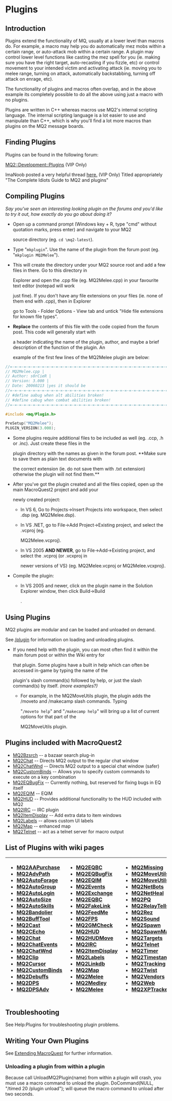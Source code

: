 # Plugins

## Introduction

Plugins extend the functionality of MQ, usually at a lower level than macros do. For example, a macro may help you do automatically mez mobs within a certain range, or auto-attack mob within a certain range. A plugin may control lower level functions like casting the mez spell for you (ie. making sure you have the right target, auto-recasting if you fizzle, etc\) or control movement to your intended victim and activating attack \(ie. moving you to melee range, turning on attack, automatically backstabbing, turning off attack on enrage, etc).

The functionality of plugins and macros often overlap, and in the above example its completely possible to do all the above using just a macro with no plugins.

Plugins are written in C++ whereas macros use MQ2's internal scripting language. The internal scripting language is a lot easier to use and manipulate than C++, which is why you'll find a lot more macros than plugins on the MQ2 message boards.

## Finding Plugins

Plugins can be found in the following forum:

[MQ2::Development::Plugins](https://macroquest.org/phpBB3/viewforum.php?f=31) (VIP Only)

ImaNoob posted a very helpful thread [here.](https://macroquest.org/phpBB3/viewtopic.php?f=31&t=6310) (VIP Only) Titled appropriately "The Complete Idiots Guide to MQ2 and plugins"

## Compiling Plugins

_Say you've seen an interesting looking plugin on the forums and you'd like to try it out, how exactly do you go about doing it?_

* Open up a command prompt (Windows key + R, type "cmd" without quotation marks, press enter) and navigate to your MQ2

  source directory (eg. `cd \mq2-latest`).

* Type "`mkplugin`". Use the name of the plugin from the forum post (eg. "`mkplugin MQ2Melee`").
* This will create the directory under your MQ2 source root and add a few files in there. Go to this directory in

  Explorer and open the .cpp file (eg. MQ2Melee.cpp) in your favourite text editor \(notepad will work

  just fine\). If you don't have any file extensions on your files (ie. none of them end with .cpp), then in Explorer

  go to Tools - Folder Options - View tab and untick "Hide file extensions for known file types".

* **Replace** the contents of this file with the code copied from the forum post. This code will generally start with

  a header indicating the name of the plugin, author, and maybe a brief description of the function of the plugin. An

  example of the first few lines of the MQ2Melee plugin are below:

```c++
//=-=-=-=-=-=-=-=-=-=-=-=-=-=-=-=-=-=-=-=-=-=-=-=-=-=-=-=-=-=-=-=-=-=-=-=-=//
// MQ2Melee.cpp |
// Author: s0rCieR |
// Version: 3.000 |
// Date: 20060213 |yes it should be
//=-=-=-=-=-=-=-=-=-=-=-=-=-=-=-=-=-=-=-=-=-=-=-=-=-=-=-=-=-=-=-=-=-=-=-=-=//
// #define aabug when alt abilities broken!
// #define cabug when combat abilities broken!
//=-=-=-=-=-=-=-=-=-=-=-=-=-=-=-=-=-=-=-=-=-=-=-=-=-=-=-=-=-=-=-=-=-=-=-=-=//

#include <mq/Plugin.h>

PreSetup("MQ2Melee");
PLUGIN_VERSION(3.000);
```

* Some plugins require additional files to be included as well (eg. .ccp, .h or .inc). Just create these files in the

  plugin directory with the names as given in the forum post. \*\*Make sure to save them as plain text documents with

  the correct extension (ie. do not save them with .txt extension) otherwise the plugin will not find them.\*\*

* After you've got the plugin created and all the files copied, open up the main MacroQuest2 project and add your

  newly created project:

  * In VS 6, Go to Projects-&gt;Insert Projects into workspace, then select .dsp (eg. MQ2Melee.dsp).
  * In VS .NET, go to File-&gt;Add Project-&gt;Existing project, and select the .vcproj \(eg.

    MQ2Melee.vcproj\).

  * In VS 2005 **AND NEWER**, go to File-&gt;Add-&gt;Existing project, and select the .vcproj \(or .vcxproj in

    newer versions of VS} (eg. MQ2Melee.vcproj or MQ2Melee.vcxproj).

* Compile the plugin:
  * In VS 2005 and newer, click on the plugin name in the Solution Explorer window, then click Build-&gt;Build

    .

## Using Plugins

MQ2 plugins are modular and can be loaded and unloaded on demand.

See [/plugin](../reference/commands/plugin.md) for information on loading and unloading plugins.

* If you need help with the plugin, you can most often find it within the main forum post or within the Wiki entry for

  that plugin. Some plugins have a built in help which can often be accessed in-game by typing the name of the

  plugin's slash command(s\) followed by help, or just the slash command\(s\) by itself. _\(more examples?)_

  * For example, in the MQ2MoveUtils plugin, the plugin adds the /moveto and /makecamp slash commands. Typing

    "`/moveto help`" and "`/makecamp help`" will bring up a list of current options for that part of the

    MQ2MoveUtils plugin.

## Plugins included with MacroQuest2

* [MQ2Bzsrch](../plugins/core-plugins/mq2bzsrch/) -- a bazaar search plug-in
* [MQ2Chat](../plugins/core-plugins/mq2chat.md) -- Directs MQ2 output to the regular chat window
* [MQ2ChatWnd](../plugins/core-plugins/mq2chatwnd/) -- Directs MQ2 output to a special chat window (safer)
* [MQ2CustomBinds](../plugins/core-plugins/mq2custombinds/) -- Allows you to specify custom commands to execute on a key combination
* [MQ2EQBugFix](../plugins/core-plugins/mq2eqbugfix.md) -- Currently nothing, but reserved for fixing bugs in EQ itself
* [MQ2EQIM](../plugins/discontinued/mq2eqim/) -- EQIM
* [MQ2HUD](../plugins/core-plugins/mq2hud/) -- Provides additional functionality to the HUD included with MQ2
* [MQ2IRC](../plugins/discontinued/mq2irc/) -- IRC plugin
* [MQ2ItemDisplay](../plugins/core-plugins/mq2itemdisplay/) -- Add extra data to item windows
* [MQ2Labels](../plugins/core-plugins/mq2labels.md) -- allows custom UI labels
* [MQ2Map](../plugins/core-plugins/mq2map/) -- enhanced map
* [MQ2Telnet](../plugins/discontinued/mq2telnet/) -- act as a telnet server for macro output

## List of Plugins with wiki pages

<table>
  <thead>
    <tr>
      <th style="text-align:left">
        <ul>
          <li><a href="../plugins/community-plugins/mq2aapurchase.md">MQ2AAPurchase</a>
          </li>
          <li><a href="../plugins/community-plugins/mq2advpath.md">MQ2AdvPath</a>
          </li>
          <li><a href="../plugins/community-plugins/mq2autoforage.md">MQ2AutoForage</a>
          </li>
          <li><a href="../plugins/community-plugins/mq2autogroup.md">MQ2AutoGroup</a>
          </li>
          <li><a href="../plugins/core-plugins/mq2autologin.md">MQ2AutoLogin</a>
          </li>
          <li><a href="../plugins/community-plugins/mq2autosize.md">MQ2AutoSize</a>
          </li>
          <li><a href="../plugins/community-plugins/mq2autoskills.md">MQ2AutoSkills</a>
          </li>
          <li><a href="../plugins/community-plugins/mq2bandolier.md">MQ2Bandolier</a>
          </li>
          <li><a href="../plugins/community-plugins/mq2bufftool.md">MQ2BuffTool</a>
          </li>
          <li><a href="../plugins/community-plugins/mq2cast.md">MQ2Cast</a>
          </li>
          <li><a href>MQ2CEcho</a>
          </li>
          <li><a href="../plugins/core-plugins/mq2chat.md">MQ2Chat</a>
          </li>
          <li><a href="../plugins/community-plugins/mq2chatevents.md">MQ2ChatEvents</a>
          </li>
          <li><a href="../plugins/core-plugins/mq2chatwnd/">MQ2ChatWnd</a>
          </li>
          <li><a href="../plugins/community-plugins/mq2clip.md">MQ2Clip</a>
          </li>
          <li><a href="../plugins/community-plugins/mq2cursor.md">MQ2Cursor</a>
          </li>
          <li><a href="../plugins/core-plugins/mq2custombinds/">MQ2CustomBinds</a>
          </li>
          <li><a href="../plugins/community-plugins/mq2debuffs.md">MQ2Debuffs</a>
          </li>
          <li><a href="../plugins/community-plugins/mq2dps.md">MQ2DPS</a>
          </li>
          <li><a href="../plugins/community-plugins/mq2dpsadv.md">MQ2DPSAdv</a>
          </li>
        </ul>
      </th>
      <th style="text-align:left">
        <ul>
          <li><a href="../plugins/community-plugins/mq2eqbc/">MQ2EQBC</a>
          </li>
          <li><a href="../plugins/core-plugins/mq2eqbugfix.md">MQ2EQBugFix</a>
          </li>
          <li><a href="../plugins/discontinued/mq2eqim/">MQ2EQIM</a>
          </li>
          <li><a href="../plugins/community-plugins/mq2events.md">MQ2Events</a>
          </li>
          <li><a href="../plugins/community-plugins/mq2exchange.md">MQ2Exchange</a>
          </li>
          <li><a href="../plugins/community-plugins/mq2eqbc/">MQ2EQBC</a>
          </li>
          <li><a href="../plugins/community-plugins/mq2fakelink.md">MQ2FakeLink</a>
          </li>
          <li><a href="../plugins/community-plugins/mq2feedme.md">MQ2FeedMe</a>
          </li>
          <li><a href="../plugins/discontinued/mq2fps/">MQ2FPS</a>
          </li>
          <li><a href="../plugins/community-plugins/mq2gmcheck.md">MQ2GMCheck</a>
          </li>
          <li><a href="../plugins/core-plugins/mq2hud/">MQ2HUD</a>
          </li>
          <li><a href="../plugins/community-plugins/mq2hudmove.md">MQ2HUDMove</a>
          </li>
          <li><a href="../plugins/discontinued/mq2irc/">MQ2IRC</a>
          </li>
          <li><a href="../plugins/core-plugins/mq2itemdisplay/">MQ2ItemDisplay</a>
          </li>
          <li><a href="../plugins/core-plugins/mq2labels.md">MQ2Labels</a>
          </li>
          <li><a href="../plugins/community-plugins/mq2linkdb.md">MQ2Linkdb</a>
          </li>
          <li><a href="../plugins/core-plugins/mq2map/">MQ2Map</a>
          </li>
          <li><a href="../plugins/community-plugins/mq2melee.md">MQ2Melee</a>
          </li>
          <li><a href="../plugins/community-plugins/mq2medley.md">MQ2Medley</a>
          </li>
          <li><a href="../plugins/community-plugins/mq2melee.md">MQ2Melee</a>
          </li>
        </ul>
      </th>
      <th style="text-align:left">
        <ul>
          <li><a href="../plugins/community-plugins/mq2missing.md">MQ2Missing</a>
          </li>
          <li><a href="../plugins/community-plugins/mq2moveutils/">MQ2MoveUtils</a>
          </li>
          <li><a href="MQ2MoveUtils:v11">MQ2MoveUtils:v11</a>
          </li>
          <li><a href="../plugins/community-plugins/mq2netbots.md">MQ2NetBots</a>
          </li>
          <li><a href="../plugins/community-plugins/mq2netheal.md">MQ2NetHeal</a>
          </li>
          <li><a href="../plugins/community-plugins/mq2pq.md">MQ2PQ</a>
          </li>
          <li><a href="../plugins/community-plugins/mq2relaytells.md">MQ2RelayTells</a>
          </li>
          <li><a href="../plugins/community-plugins/mq2rez.md">MQ2Rez</a>
          </li>
          <li><a href="../plugins/community-plugins/mq2sound.md">MQ2Sound</a>
          </li>
          <li><a href="../plugins/community-plugins/mq2spawn.md">MQ2Spawn</a>
          </li>
          <li><a href="../plugins/community-plugins/mq2spawnmaster.md">MQ2SpawnMaster</a>
          </li>
          <li><a href="../plugins/community-plugins/mq2targets.md">MQ2Targets</a>
          </li>
          <li><a href="../plugins/discontinued/mq2telnet/">MQ2Telnet</a>
          </li>
          <li><a href="../plugins/community-plugins/mq2timer.md">MQ2Timer</a>
          </li>
          <li><a href="../plugins/community-plugins/mq2timestamp.md">MQ2Timestamp</a>
          </li>
          <li><a href="../plugins/community-plugins/mq2tracking.md">MQ2Tracking</a>
          </li>
          <li><a href="../plugins/community-plugins/mq2twist/">MQ2Twist</a>
          </li>
          <li><a href="../plugins/community-plugins/mq2vendors.md">MQ2Vendors</a>
          </li>
          <li><a href="../plugins/discontinued/mq2web.md">MQ2Web</a>
          </li>
          <li><a href="../plugins/community-plugins/mq2xptracker.md">MQ2XPTracker</a>
          </li>
        </ul>
      </th>
    </tr>
  </thead>
  <tbody></tbody>
</table>

## Troubleshooting

See Help:Plugins for troubleshooting plugin problems.

## Writing Your Own Plugins

See [Extending MacroQuest](../main/extending.md) for further information.

### Unloading a plugin from within a plugin

Because call UnloadMQ2Plugin(name\) from within a plugin will crash, you must use a macro command to unload the plugin. DoCommand\(NULL, "/timed 20 /plugin unload"); will queue the macro command to unload after two seconds.

